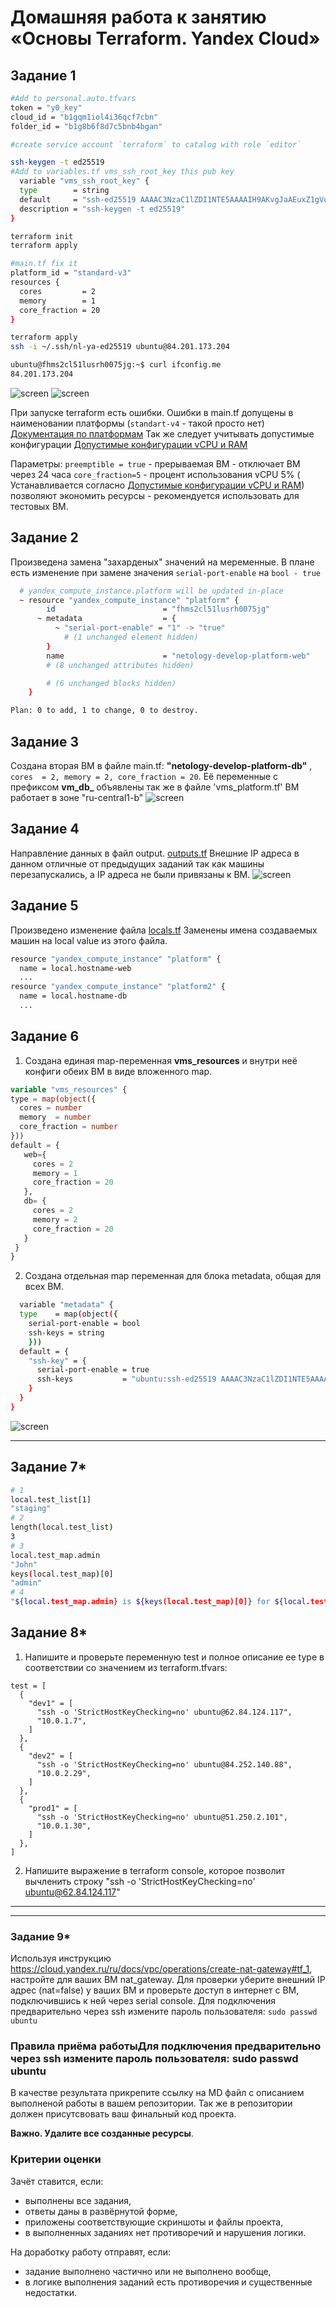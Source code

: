 # Домашняя работа к занятию «Основы Terraform. Yandex Cloud»

## Задание 1

  ```bash
  #Add to personal.auto.tfvars
  token = "y0_key"
  cloud_id = "b1gqm1iol4i36qcf7cbn"
  folder_id = "b1g8b6f8d7c5bnb4bgan"

  #create service account `terraform` to catalog with role `editor`

  ssh-keygen -t ed25519
  #Add to variables.tf vms_ssh_root_key this pub key
    variable "vms_ssh_root_key" {
    type        = string
    default     = "ssh-ed25519 AAAAC3NzaC1lZDI1NTE5AAAAIH9AKvgJaAEuxZ1gVuXRMgWG2yeKdt2Kafmrkpot8Pks stack@StackNote"
    description = "ssh-keygen -t ed25519"
  }  

  terraform init
  terraform apply

  #main.tf fix it 
  platform_id = "standard-v3"
  resources {
    cores         = 2
    memory        = 1
    core_fraction = 20
  }

  terraform apply
  ssh -i ~/.ssh/nl-ya-ed25519 ubuntu@84.201.173.204

  ubuntu@fhms2cl51lusrh0075jg:~$ curl ifconfig.me
  84.201.173.204

  ```

![screen](./screen/Screenshot2024-01-20-084143.png)
![screen](./screen/Screenshot2024-01-20-084250.png)

При запуске terraform есть ошибки.
Ошибки в main.tf допущены в наименовании платформы (`standart-v4` - такой просто нет)
[Документация по платформам](https://cloud.yandex.ru/ru/docs/compute/concepts/vm-platforms)
Так же следует учитывать допустимые конфигурации
[Допустимые конфигурации vCPU и RAM](https://cloud.yandex.ru/ru/docs/compute/concepts/performance-levels)

Параметры:
```preemptible = true``` - прерываемая ВМ - отключает ВМ через 24 часа
```core_fraction=5``` - процент использования vCPU 5% ( Устанавливается согласно [Допустимые конфигурации vCPU и RAM](https://cloud.yandex.ru/ru/docs/compute/concepts/performance-levels))
позволяют экономить ресурсы - рекомендуется использовать для тестовых ВМ.

## Задание 2

Произведена замена "захарденых" значений на меременные.
В плане есть изменение при замене значения `serial-port-enable` на `bool - true`

  ```bash
    # yandex_compute_instance.platform will be updated in-place
    ~ resource "yandex_compute_instance" "platform" {
          id                        = "fhms2cl51lusrh0075jg"
        ~ metadata                  = {
            ~ "serial-port-enable" = "1" -> "true"
              # (1 unchanged element hidden)
          }
          name                      = "netology-develop-platform-web"
          # (8 unchanged attributes hidden)

          # (6 unchanged blocks hidden)
      }

  Plan: 0 to add, 1 to change, 0 to destroy.
  ```

## Задание 3

Cоздана вторая ВМ в файле main.tf: **"netology-develop-platform-db"** ,  ```cores  = 2, memory = 2, core_fraction = 20```. 
Её переменные с префиксом **vm_db_** объявлены так же в файле 'vms_platform.tf'
ВМ работает в зоне "ru-central1-b"
![screen](./screen/Screenshot2024-01-20-213325.png)

## Задание 4

Направление данных в файл output.
[outputs.tf](./src/outputs.tf)
Внешние IP адреса в данном отличные от предыдущих заданий так как машины перезапускались, а IP адреса не были привязаны к ВМ.
![screen](./screen/Screenshot2024-01-21-160041.png)

## Задание 5

Произведено изменение файла [locals.tf](./src/locals.tf)
Заменены имена создаваемых машин на local value из этого файла.

  ```bash
  resource "yandex_compute_instance" "platform" {
    name = local.hostname-web
    ...
  resource "yandex_compute_instance" "platform2" {
    name = local.hostname-db
    ...
  ```

## Задание 6

1. Создана единая map-переменная **vms_resources** и внутри неё конфиги обеих ВМ в виде вложенного map.  

  ```terraform
  variable "vms_resources" {
  type = map(object({
    cores = number
    memory  = number
    core_fraction = number
  }))
  default = {
     web={
       cores = 2
       memory = 1
       core_fraction = 20
     },
     db= {
       cores = 2
       memory = 2
       core_fraction = 20
     }
   }
  }
  ```

2. Создана отдельная map переменная для блока metadata, общая для всех ВМ.

  ```bash
    variable "metadata" {
    type    = map(object({
      serial-port-enable = bool
      ssh-keys = string
      }))
    default = {
      "ssh-key" = {
        serial-port-enable = true
        ssh-keys           = "ubuntu:ssh-ed25519 AAAAC3NzaC1lZDI1NTE5AAAAIH9AKvgJaAEuxZ1gVuXRMgWG2yeKdt2Kafmrkpot8Pks stack@StackNote"
      }
    }
  }
  ```

![screen](./screen/Screenshot2024-01-21-211551.png)

------

## Задание 7*

```bash
# 1
local.test_list[1]
"staging"
# 2
length(local.test_list)
3
# 3
local.test_map.admin
"John"
keys(local.test_map)[0]
"admin"
# 4
"${local.test_map.admin} is ${keys(local.test_map)[0]} for ${local.test_list[2]} server based on OS ${local.servers[local.test_list[2]].image} with ${local.servers["production"].cpu} vcpu, ${local.servers["production"].ram} ram and ${length(local.servers["production"].disks)} virtual disks"
```

## Задание 8*
1. Напишите и проверьте переменную test и полное описание ее type в соответствии со значением из terraform.tfvars:
```
test = [
  {
    "dev1" = [
      "ssh -o 'StrictHostKeyChecking=no' ubuntu@62.84.124.117",
      "10.0.1.7",
    ]
  },
  {
    "dev2" = [
      "ssh -o 'StrictHostKeyChecking=no' ubuntu@84.252.140.88",
      "10.0.2.29",
    ]
  },
  {
    "prod1" = [
      "ssh -o 'StrictHostKeyChecking=no' ubuntu@51.250.2.101",
      "10.0.1.30",
    ]
  },
]
```
2. Напишите выражение в terraform console, которое позволит вычленить строку "ssh -o 'StrictHostKeyChecking=no' ubuntu@62.84.124.117"
------

------

### Задание 9*

Используя инструкцию https://cloud.yandex.ru/ru/docs/vpc/operations/create-nat-gateway#tf_1, настройте для ваших ВМ nat_gateway. Для проверки уберите внешний IP адрес (nat=false) у ваших ВМ и проверьте доступ в интернет с ВМ, подключившись к ней через serial console. Для подключения предварительно через ssh измените пароль пользователя: ```sudo passwd ubuntu```

### Правила приёма работыДля подключения предварительно через ssh измените пароль пользователя: sudo passwd ubuntu
В качестве результата прикрепите ссылку на MD файл с описанием выполненой работы в вашем репозитории. Так же в репозитории должен присутсвовать ваш финальный код проекта.

**Важно. Удалите все созданные ресурсы**.


### Критерии оценки

Зачёт ставится, если:

* выполнены все задания,
* ответы даны в развёрнутой форме,
* приложены соответствующие скриншоты и файлы проекта,
* в выполненных заданиях нет противоречий и нарушения логики.

На доработку работу отправят, если:

* задание выполнено частично или не выполнено вообще,
* в логике выполнения заданий есть противоречия и существенные недостатки. 

